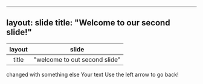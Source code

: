 
---
layout: slide
title: "Welcome to our second slide!"
---

|layout|slide|
|:---: | :---: |
| title | "welcome to out second slide" |

changed with something else
Your text
Use the left arrow to go back!
